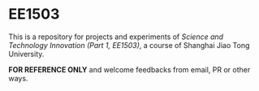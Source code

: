 # EE1503

This is a repository for projects and experiments of *Science and Technology Innovation (Part 1, EE1503)*, a course of Shanghai Jiao Tong University.

**FOR REFERENCE ONLY** and welcome feedbacks from email, PR or other ways.

